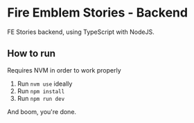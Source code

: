 # Fire Emblem Stories - Backend

FE Stories backend, using TypeScript with NodeJS.

## How to run

Requires NVM in order to work properly

1. Run `nvm use` ideally
2. Run `npm install`
3. Run `npm run dev`

And boom, you're done.
